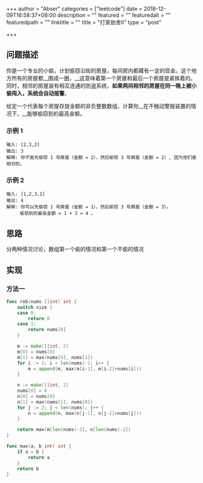 +++
author = "Abser"
categories = ["leetcode"]
date = 2018-12-09T16:58:37+08:00
description = ""
featured = ""
featuredalt = ""
featuredpath = ""
linktitle = ""
title = "打家劫舍II"
type = "post"

+++


## 问题描述

你是一个专业的小偷，计划偷窃沿街的房屋，每间房内都藏有一定的现金。这个地方所有的房屋都__围成一圈，__这意味着第一个房屋和最后一个房屋是紧挨着的。同时，相邻的房屋装有相互连通的防盗系统，__如果两间相邻的房屋在同一晚上被小偷闯入，系统会自动报警__。

给定一个代表每个房屋存放金额的非负整数数组，计算你__在不触动警报装置的情况下，__能够偷窃到的最高金额。

### __示例 1__

```
输入: [2,3,2]
输出: 3
解释: 你不能先偷窃 1 号房屋（金额 = 2），然后偷窃 3 号房屋（金额 = 2）, 因为他们是相邻的。
```

### __示例 2__

```
输入: [1,2,3,1]
输出: 4
解释: 你可以先偷窃 1 号房屋（金额 = 1），然后偷窃 3 号房屋（金额 = 3）。
     偷窃到的最高金额 = 1 + 3 = 4 。
```

## 思路
分两种情况讨论，数组第一个偷的情况和第一个不偷的情况

## 实现

### 方法一

```go
func rob(nums []int) int {
	switch size {
	case 0:
		return 0
	case 1:
		return nums[0]
	}

	m := make([]int, 2)
	m[0] = nums[0]
	m[1] = max(nums[0], nums[1])
	for i := 2; i < len(nums)-1; i++ {
		m = append(m, max(m[i-1], m[i-2]+nums[i]))
	}

	n := make([]int, 2)
	nums[0] = 0
	n[0] = nums[0]
	n[1] = max(nums[1], nums[0])
	for j := 2; j < len(nums); j++ {
		n = append(n, max(n[j-1], n[j-2]+nums[j]))
	}

	return max(m[len(nums)-2], n[len(nums)-1])
}

func max(a, b int) int {
	if a > b {
		return a
	}
	return b
}
```
### 

